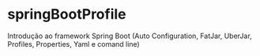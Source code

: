 # springBootProfile
Introdução ao framework Spring Boot (Auto Configuration, FatJar, UberJar, Profiles, Properties, Yaml e comand line)
